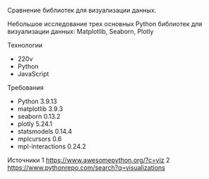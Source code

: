 Сравнение библиотек  для визуализации данных.

Небольшое исследование трех основных Python библиотек для визуализации данных: Matplotlib, Seaborn, Plotly

Технологии
- 220v
- Python
- JavaScript

Требования
- Python 3.9.13
- matplotlib 3.9.3
- seaborn 0.13.2
- plotly 5.24.1
- statsmodels  0.14.4
- mplcursors  0.6
- mpl-interactions 0.24.2

Источники
	1 https://www.awesomepython.org/?c=viz
 	2 https://www.pythonrepo.com/search?q=visualizations
